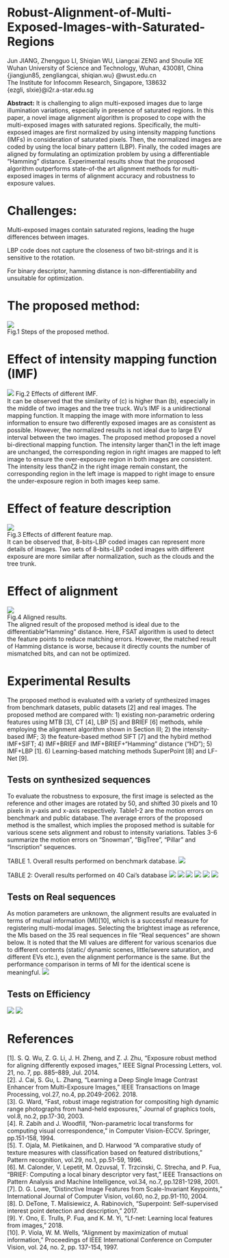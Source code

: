 Robust-Alignment-of-Multi-Exposed-Images-with-Saturated-Regions
=========

Jun JIANG, Zhengguo LI, Shiqian WU, Liangcai ZENG and Shoulie XIE <br>
Wuhan University of Science and Technology, Wuhan, 430081, China <br>
{jiangjun85, zengliangcai, shiqian.wu} @wust.edu.cn  <br>
The Institute for Infocomm Research, Singapore, 138632 <br>
{ezgli, slxie}@i2r.a-star.edu.sg <br>

**Abstract:** It is challenging to align multi-exposed images due to large illumination variations, especially in presence of saturated regions. In this paper, a novel image alignment algorithm is proposed to cope with the multi-exposed images with saturated regions. Specifically, the multi-exposed images are first normalized by using intensity mapping functions (IMFs) in consideration of saturated pixels. Then, the normalized images are coded by using the local binary pattern (LBP). Finally, the coded images are aligned by formulating an optimization problem by using a differentiable “Hamming” distance. Experimental results show that the proposed algorithm outperforms state-of-the art alignment methods for multi-exposed images in terms of alignment accuracy and robustness to exposure values.

# Challenges:

Multi-exposed images contain saturated regions, leading the huge differences between images.

LBP code does not capture the closeness of two bit-strings and it is sensitive to the rotation.

For binary descriptor, hamming distance is non-differentiability and unsuitable for optimization.

# The proposed method:

![](https://github.com/gelinlan/Robust-Alignment-of-Multi-Exposed-Images-with-Saturated-Regions/blob/master/Fig1.jpg) <br>
Fig.1 Steps of the proposed method. <br>

# Effect of intensity mapping function (IMF)
![](https://github.com/gelinlan/Robust-Alignment-of-Multi-Exposed-Images-with-Saturated-Regions/blob/master/Fig2.jpg) 
Fig.2 Effects of different IMF. <br>
It can be observed that the similarity of (c) is higher than (b), especially in the middle of two images and the tree truck. Wu’s IMF is a unidirectional mapping function. It mapping the image with more information to less information to ensure two differently exposed images are as consistent as possible. However, the normalized results is not ideal due to large EV interval between the two images. The proposed method proposed a novel bi-directional mapping function. The intensity larger thanζ1 in the left image are unchanged, the corresponding region in right images are mapped to left image to ensure the over-exposure region in both images are consistent. The intensity less thanζ2 in the right image remain constant, the corresponding region in the left image is mapped to right image to ensure the under-exposure region in both images keep same.

# Effect of feature description
![](https://github.com/gelinlan/Robust-Alignment-of-Multi-Exposed-Images-with-Saturated-Regions/blob/master/Fig3.jpg) <br>
Fig.3 Effects of different feature map. <br>
It can be observed that, 8-bits-LBP coded images can represent more details of images. Two sets of 8-bits-LBP coded images with different exposure are more similar after normalization, such as the clouds and the tree trunk. 

# Effect of alignment
![](https://github.com/gelinlan/Robust-Alignment-of-Multi-Exposed-Images-with-Saturated-Regions/blob/master/Fig45.jpg) <br>
Fig.4 Aligned results. <br>
The aligned result of the proposed method is ideal due to the differentiable“Hamming” distance. Here, FSAT algorithm is used to detect the feature points to reduce matching errors. However, the matched result of Hamming distance is worse, because it directly counts the number of mismatched bits, and can not be optimized.

# Experimental Results
The proposed method is evaluated with a variety of synthesized images from benchmark datasets, public datasets [2] and real images. The proposed method are compared with: 1) existing non-parametric ordering features using MTB [3], CT [4], LBP [5] and BRIEF [6] methods, while employing the alignment algorithm shown in Section III; 2) the intensity-based IMF; 3) the feature-based method SIFT [7] and the hybird method IMF+SIFT; 4) IMF+BRIEF and IMF+BRIEF+“Hamming” distance (“HD”); 5) IMF+LBP [1]. 6) Learning-based matching methods SuperPoint [8] and LF-Net [9].
## Tests on synthesized sequences
To evaluate the robustness to exposure, the first image is selected as the reference and other images are rotated by 50, and shifted 30 pixels and 10 pixels in y-axis and x-axis respectively. Table1-2 are the motion errors on benchmark and public database. The average errors of the proposed method is the smallest, which implies the proposed method is suitable for various scene sets alignment and robust to intensity variations. Tables 3-6 summarize the motion errors on “Snowman”, “BigTree”, “Pillar” and “Inscription” sequences. 

TABLE 1. Overall results performed on benchmark database. 
![](https://github.com/gelinlan/Robust-Alignment-of-Multi-Exposed-Images-with-Saturated-Regions/blob/master/table1.jpg)

TABLE 2: Overall results performed on 40 Cai’s database
![](https://github.com/gelinlan/Robust-Alignment-of-Multi-Exposed-Images-with-Saturated-Regions/blob/master/table2.jpg)
![](https://github.com/gelinlan/Robust-Alignment-of-Multi-Exposed-Images-with-Saturated-Regions/blob/master/table3.jpg)
![](https://github.com/gelinlan/Robust-Alignment-of-Multi-Exposed-Images-with-Saturated-Regions/blob/master/table4.jpg)
![](https://github.com/gelinlan/Robust-Alignment-of-Multi-Exposed-Images-with-Saturated-Regions/blob/master/table5.jpg)
![](https://github.com/gelinlan/Robust-Alignment-of-Multi-Exposed-Images-with-Saturated-Regions/blob/master/table6.jpg)
![](https://github.com/gelinlan/Robust-Alignment-of-Multi-Exposed-Images-with-Saturated-Regions/blob/master/Fig4.jpg)
## Tests on Real sequences
As motion parameters are unknown, the alignment results are evaluated in terms of mutual information (MI)[10], which is a successful measure for registering multi-modal images. Selecting the brightest image as reference, the MIs based on the 35 real sequences in file “Real sequences” are shown below.
It is noted that the MI values are different for various scenarios due to different contents (static/ dynamic scenes, little/severe saturation, and different EVs etc.), even the alignment performance is the same. But the performance comparison in terms of MI for the identical scene is meaningful.
![](https://github.com/gelinlan/Robust-Alignment-of-Multi-Exposed-Images-with-Saturated-Regions/blob/master/Fig5.jpg)
## Tests on Efficiency
![](https://github.com/gelinlan/Robust-Alignment-of-Multi-Exposed-Images-with-Saturated-Regions/blob/master/table7.jpg)
![](https://github.com/gelinlan/Robust-Alignment-of-Multi-Exposed-Images-with-Saturated-Regions/blob/master/table8.jpg)

# References
[1].	S. Q. Wu, Z. G. Li, J. H. Zheng, and Z. J. Zhu, “Exposure robust method for aligning differently exposed images,” IEEE Signal Processing Letters, vol. 21, no. 7, pp. 885–889, Jul. 2014. <br>
[2].	J. Cai, S. Gu, L. Zhang, “Learning a Deep Single Image Contrast Enhancer from Multi-Exposure Images,” IEEE Transactions on Image Processing, vol.27, no.4, pp.2049-2062. 2018. <br>
[3].	G. Ward, “Fast, robust image registration for compositing high dynamic range photographs from hand-held exposures,” Journal of graphics tools, vol.8, no.2, pp.17-30, 2003. <br>
[4].	R. Zabih and J. Woodfill, “Non-parametric local transforms for computing visual correspondence,” in Computer Vision-ECCV. Springer, pp.151-158, 1994. <br>
[5].	T. Ojala, M. Pietikainen, and D. Harwood “A comparative study of texture measures with classification based on featured distributions,” Pattern recognition, vol.29, no.1, pp.51-59, 1996. <br>
[6].	M. Calonder, V. Lepetit, M. Ozuvsal, T. Trzcinski, C. Strecha, and P. Fua, “BRIEF: Computing a local binary descriptor very fast,” IEEE Transactions on Pattern Analysis and Machine Intelligence, vol.34, no.7, pp.1281-1298, 2001. <br>
[7].	D. G. Lowe, “Distinctive Image Features from Scale-Invariant Keypoints,” International Journal of Computer Vision, vol.60, no.2, pp.91-110, 2004. <br>
[8].	D. DeTone, T. Malisiewicz, A. Rabinovich, “Superpoint: Self-supervised interest point detection and description,” 2017. <br>
[9].	Y. Ono, E. Trulls, P. Fua, and K. M. Yi, “Lf-net: Learning local features from images,” 2018. <br>
[10].	P. Viola, W. M. Wells, “Alignment by maximization of mutual information,”  Proceedings of IEEE International Conference on Computer Vision, vol. 24, no. 2, pp. 137-154, 1997. 
